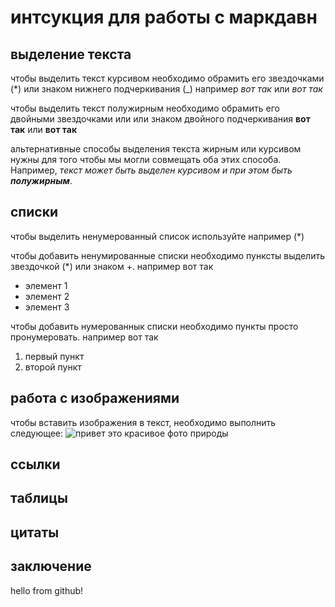 # интсукция для работы с маркдавн

## выделение текста

чтобы выделить текст курсивом необходимо обрамить его звездочками (*) или знаком нижнего подчеркивания (_) например *вот так* или _вот так_

чтобы выделить текст полужирным необходимо  обрамить его двойными звездочками или  или знаком двойного подчеркивания **вот так** или __вот так__

альтернативные способы выделения текста жирным или курсивом нужны для того чтобы мы могли совмещать оба этих способа. Например, _текст может быть выделен курсивом и при этом быть **полужирным**_.

## списки
чтобы выделить ненумерованный список используйте например (*)

чтобы добавить ненумированные списки необходимо пунксты выделить звездочкой (*) или знаком +. например вот так 
* элемент 1
* элемент 2
* элемент 3

чтобы добавить нумерованнык списки необходимо пункты просто пронумеровать. например вот так 
1. первый пункт 
2. второй пункт 

## работа с изображениями 

чтобы вставить изображения в текст, необходимо выполнить следующее:
![привет это красивое фото природы](nrlK0tqfdik.jpg)

## ссылки 

## таблицы

## цитаты

## заключение 

hello from github!
